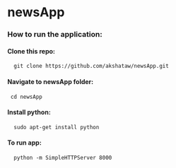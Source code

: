 # newsApp


### How to run the application:

#### Clone this repo:


```
  git clone https://github.com/akshataw/newsApp.git
```



#### Navigate to newsApp folder:


```
 cd newsApp
```


#### Install python:


```
  sudo apt-get install python
```

#### To run app:


```
  python -m SimpleHTTPServer 8000
```
